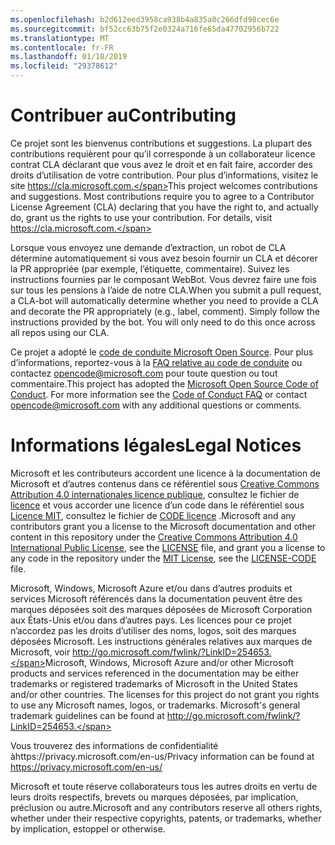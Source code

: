 ```yaml
---
ms.openlocfilehash: b2d612eed3958ca938b4a835a0c266dfd98cec6e
ms.sourcegitcommit: bf52cc63b75f2e0324a716fe65da47702956b722
ms.translationtype: MT
ms.contentlocale: fr-FR
ms.lasthandoff: 01/18/2019
ms.locfileid: "29378612"
---
```

# <a name="contributing"></a><span data-ttu-id="423b4-101">Contribuer au</span><span class="sxs-lookup"><span data-stu-id="423b4-101">Contributing</span></span>

<span data-ttu-id="423b4-p101">Ce projet sont les bienvenus contributions et suggestions.  La plupart des contributions requièrent pour qu’il corresponde à un collaborateur licence contrat CLA déclarant que vous avez le droit et en fait faire, accorder des droits d’utilisation de votre contribution. Pour plus d’informations, visitez le site https://cla.microsoft.com.</span><span class="sxs-lookup"><span data-stu-id="423b4-p101">This project welcomes contributions and suggestions.  Most contributions require you to agree to a Contributor License Agreement (CLA) declaring that you have the right to, and actually do, grant us the rights to use your contribution. For details, visit https://cla.microsoft.com.</span></span>

<span data-ttu-id="423b4-p102">Lorsque vous envoyez une demande d’extraction, un robot de CLA détermine automatiquement si vous avez besoin fournir un CLA et décorer la PR appropriée (par exemple, l’étiquette, commentaire). Suivez les instructions fournies par le composant WebBot. Vous devrez faire une fois sur tous les pensions à l’aide de notre CLA.</span><span class="sxs-lookup"><span data-stu-id="423b4-p102">When you submit a pull request, a CLA-bot will automatically determine whether you need to provide a CLA and decorate the PR appropriately (e.g., label, comment). Simply follow the instructions provided by the bot. You will only need to do this once across all repos using our CLA.</span></span>

<span data-ttu-id="423b4-p103">Ce projet a adopté le [code de conduite Microsoft Open Source](https://opensource.microsoft.com/codeofconduct/). Pour plus d’informations, reportez-vous à la [FAQ relative au code de conduite](https://opensource.microsoft.com/codeofconduct/faq/) ou contactez [opencode@microsoft.com](mailto:opencode@microsoft.com) pour toute question ou tout commentaire.</span><span class="sxs-lookup"><span data-stu-id="423b4-p103">This project has adopted the [Microsoft Open Source Code of Conduct](https://opensource.microsoft.com/codeofconduct/). For more information see the [Code of Conduct FAQ](https://opensource.microsoft.com/codeofconduct/faq/) or contact [opencode@microsoft.com](mailto:opencode@microsoft.com) with any additional questions or comments.</span></span>

# <a name="legal-notices"></a><span data-ttu-id="423b4-110">Informations légales</span><span class="sxs-lookup"><span data-stu-id="423b4-110">Legal Notices</span></span>

<span data-ttu-id="423b4-111">Microsoft et les contributeurs accordent une licence à la documentation de Microsoft et d’autres contenus dans ce référentiel sous [Creative Commons Attribution 4.0 internationales licence publique](https://creativecommons.org/licenses/by/4.0/legalcode), consultez le fichier de [licence](LICENSE) et vous accorder une licence d’un code dans le référentiel sous [Licence MIT](https://opensource.org/licenses/MIT), consultez le fichier de [CODE licence](LICENSE-CODE) .</span><span class="sxs-lookup"><span data-stu-id="423b4-111">Microsoft and any contributors grant you a license to the Microsoft documentation and other content in this repository under the [Creative Commons Attribution 4.0 International Public License](https://creativecommons.org/licenses/by/4.0/legalcode), see the [LICENSE](LICENSE) file, and grant you a license to any code in the repository under the [MIT License](https://opensource.org/licenses/MIT), see the [LICENSE-CODE](LICENSE-CODE) file.</span></span>

<span data-ttu-id="423b4-p104">Microsoft, Windows, Microsoft Azure et/ou dans d’autres produits et services Microsoft référencés dans la documentation peuvent être des marques déposées soit des marques déposées de Microsoft Corporation aux États-Unis et/ou dans d’autres pays. Les licences pour ce projet n’accordez pas les droits d’utiliser des noms, logos, soit des marques déposées Microsoft. Les instructions générales relatives aux marques de Microsoft, voir http://go.microsoft.com/fwlink/?LinkID=254653.</span><span class="sxs-lookup"><span data-stu-id="423b4-p104">Microsoft, Windows, Microsoft Azure and/or other Microsoft products and services referenced in the documentation may be either trademarks or registered trademarks of Microsoft in the United States and/or other countries. The licenses for this project do not grant you rights to use any Microsoft names, logos, or trademarks. Microsoft's general trademark guidelines can be found at http://go.microsoft.com/fwlink/?LinkID=254653.</span></span>

<span data-ttu-id="423b4-115">Vous trouverez des informations de confidentialité àhttps://privacy.microsoft.com/en-us/</span><span class="sxs-lookup"><span data-stu-id="423b4-115">Privacy information can be found at https://privacy.microsoft.com/en-us/</span></span>

<span data-ttu-id="423b4-116">Microsoft et toute réserve collaborateurs tous les autres droits en vertu de leurs droits respectifs, brevets ou marques déposées, par implication, préclusion ou autre.</span><span class="sxs-lookup"><span data-stu-id="423b4-116">Microsoft and any contributors reserve all others rights, whether under their respective copyrights, patents, or trademarks, whether by implication, estoppel or otherwise.</span></span>
